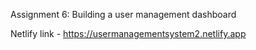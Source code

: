 
Assignment 6: Building a user management dashboard

Netlify link - https://usermanagementsystem2.netlify.app
